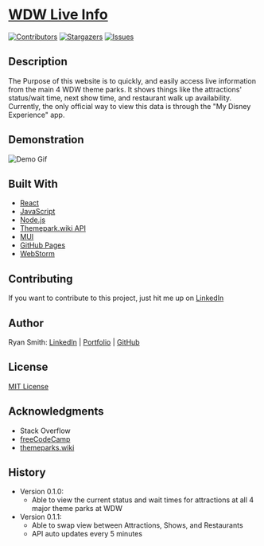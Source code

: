 # [WDW Live Info](https://rpsmith.me/wait_times/)

<!-- PROJECT SHIELDS -->
[![Contributors][contributors-shield]][contributors-url]
[![Stargazers][stars-shield]][stars-url]
[![Issues][issues-shield]][issues-url]

## Description

The Purpose of this website is to quickly, and easily access live information from the main 4 WDW theme parks. It shows
things like the attractions' status/wait time, next show time, and restaurant walk up availability. Currently, the only
official way to view this data is through the "My Disney Experience" app.

## Demonstration

![Demo Gif](./Demo.gif)

## Built With

- [React](https://reactjs.org/)
- [JavaScript](https://www.javascript.com/)
- [Node.js](https://nodejs.org/en/)
- [Themepark.wiki API](https://api.themeparks.wiki/docs/v1/)
- [MUI](https://mui.com/)
- [GitHub Pages](https://pages.github.com/)
- [WebStorm](https://www.jetbrains.com/webstorm/)

## Contributing

If you want to contribute to this project, just hit me up on [LinkedIn](https://www.linkedin.com/in/ryan--smith/)

## Author

Ryan Smith: [LinkedIn](https://www.linkedin.com/in/ryan--smith/) | [Portfolio](https://rpsmith.me/)
| [GitHub](https://github.com/rpsmith77)

## License

[MIT License](./License.md)

## Acknowledgments

- Stack Overflow
- [freeCodeCamp](https://www.freecodecamp.org/news)
- [themeparks.wiki](https://themeparks.wiki/)

## History

- Version 0.1.0:
    - Able to view the current status and wait times for attractions at all 4 major theme parks at WDW
- Version 0.1.1:
    - Able to swap view between Attractions, Shows, and Restaurants
    - API auto updates every 5 minutes

<!-- MARKDOWN LINKS & IMAGES -->
<!-- https://www.markdownguide.org/basic-syntax/#reference-style-links -->

[contributors-shield]: https://img.shields.io/github/contributors/rpsmith77/wait_times.svg?style=for-the-badge

[contributors-url]: https://github.com/rpsmith77/wait_times/graphs/contributors

[stars-shield]: https://img.shields.io/github/stars/rpsmith77/wait_times.svg?style=for-the-badge

[stars-url]: https://github.com/rpsmith77/wait_times/stargazers

[issues-shield]: https://img.shields.io/github/issues/rpsmith77/wait_times.svg?style=for-the-badge

[issues-url]: https://github.com/rpsmith77/wait_times/issues
